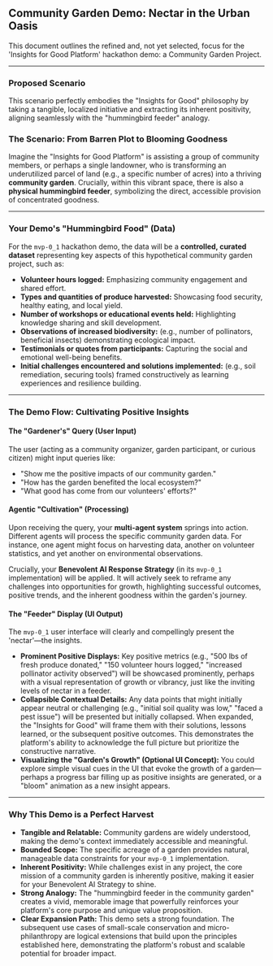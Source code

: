 ## Community Garden Demo: Nectar in the Urban Oasis

This document outlines the refined and, not yet selected, focus for the 'Insights for Good Platform' hackathon demo: a Community Garden Project.

---

### Proposed Scenario

This scenario perfectly embodies the "Insights for Good" philosophy by taking a tangible, localized initiative and extracting its inherent positivity, aligning seamlessly with the "hummingbird feeder" analogy.

### The Scenario: From Barren Plot to Blooming Goodness

Imagine the "Insights for Good Platform" is assisting a group of community members, or perhaps a single landowner, who is transforming an underutilized parcel of land (e.g., a specific number of acres) into a thriving **community garden**. Crucially, within this vibrant space, there is also a **physical hummingbird feeder**, symbolizing the direct, accessible provision of concentrated goodness.

---

### Your Demo's "Hummingbird Food" (Data)

For the `mvp-0_1` hackathon demo, the data will be a **controlled, curated dataset** representing key aspects of this hypothetical community garden project, such as:

* **Volunteer hours logged:** Emphasizing community engagement and shared effort.
* **Types and quantities of produce harvested:** Showcasing food security, healthy eating, and local yield.
* **Number of workshops or educational events held:** Highlighting knowledge sharing and skill development.
* **Observations of increased biodiversity:** (e.g., number of pollinators, beneficial insects) demonstrating ecological impact.
* **Testimonials or quotes from participants:** Capturing the social and emotional well-being benefits.
* **Initial challenges encountered and solutions implemented:** (e.g., soil remediation, securing tools) framed constructively as learning experiences and resilience building.

---

### The Demo Flow: Cultivating Positive Insights

#### The "Gardener's" Query (User Input)

The user (acting as a community organizer, garden participant, or curious citizen) might input queries like:

* "Show me the positive impacts of our community garden."
* "How has the garden benefited the local ecosystem?"
* "What good has come from our volunteers' efforts?"

#### Agentic "Cultivation" (Processing)

Upon receiving the query, your **multi-agent system** springs into action. Different agents will process the specific community garden data. For instance, one agent might focus on harvesting data, another on volunteer statistics, and yet another on environmental observations.

Crucially, your **Benevolent AI Response Strategy** (in its `mvp-0_1` implementation) will be applied. It will actively seek to reframe any challenges into opportunities for growth, highlighting successful outcomes, positive trends, and the inherent goodness within the garden's journey.

#### The "Feeder" Display (UI Output)

The `mvp-0_1` user interface will clearly and compellingly present the 'nectar'—the insights.

* **Prominent Positive Displays:** Key positive metrics (e.g., "500 lbs of fresh produce donated," "150 volunteer hours logged," "increased pollinator activity observed") will be showcased prominently, perhaps with a visual representation of growth or vibrancy, just like the inviting levels of nectar in a feeder.
* **Collapsible Contextual Details:** Any data points that might initially appear neutral or challenging (e.g., "initial soil quality was low," "faced a pest issue") will be presented but initially collapsed. When expanded, the "Insights for Good" will frame them with their solutions, lessons learned, or the subsequent positive outcomes. This demonstrates the platform's ability to acknowledge the full picture but prioritize the constructive narrative.
* **Visualizing the "Garden's Growth" (Optional UI Concept):** You could explore simple visual cues in the UI that evoke the growth of a garden—perhaps a progress bar filling up as positive insights are generated, or a "bloom" animation as a new insight appears.

---

### Why This Demo is a Perfect Harvest

* **Tangible and Relatable:** Community gardens are widely understood, making the demo's context immediately accessible and meaningful.
* **Bounded Scope:** The specific acreage of a garden provides natural, manageable data constraints for your `mvp-0_1` implementation.
* **Inherent Positivity:** While challenges exist in any project, the core mission of a community garden is inherently positive, making it easier for your Benevolent AI Strategy to shine.
* **Strong Analogy:** The "hummingbird feeder in the community garden" creates a vivid, memorable image that powerfully reinforces your platform's core purpose and unique value proposition.
* **Clear Expansion Path:** This demo sets a strong foundation. The subsequent use cases of small-scale conservation and micro-philanthropy are logical extensions that build upon the principles established here, demonstrating the platform's robust and scalable potential for broader impact.
